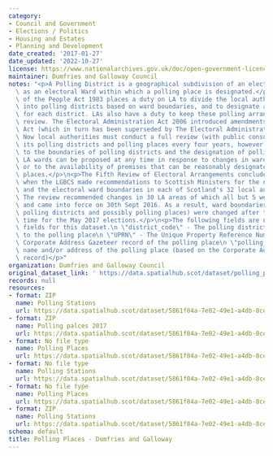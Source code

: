 ```yaml
---
category:
- Council and Government
- Elections / Politics
- Housing and Estates
- Planning and Development
date_created: '2017-01-27'
date_updated: '2022-10-27'
license: https://www.nationalarchives.gov.uk/doc/open-government-licence/version/3/
maintainer: Dumfries and Galloway Council
notes: "<p>A Polling District is a geographical subdivision of an electoral area such\
  \ as an electoral Ward within which a polling place is designated.</p>\n<p>The Representation\
  \ of the People Act 1983 places a duty on LA to divide the local authority area\
  \ into polling districts based on ward boundaries, and to designate a polling place\
  \ for each district. LAs also have a duty to keep these polling arrangements under\
  \ review. The Electoral Administration Act 2006 introduced amendments to the 1983\
  \ Act (which in turn has been superseded by The Electoral Administration Act 2013).\
  \ Now local authorities must conduct a full review (with public consultation) of\
  \ its polling districts and polling places every four years, however adjustments\
  \ to the boundaries of polling districts and the designation of polling places within\
  \ LA wards can be proposed at any time in response to changes in ward boundaries\
  \ or to the availability of premises that can be reasonably designated as polling\
  \ places.</p>\n<p>The Fifth Review of Electoral Arrangements concluded in May 2016\
  \ when the LGBCS made recommendations to Scottish Ministers for the number of Councillors\
  \ and the electoral ward boundaries in each of Scotland's 32 local authorities.\
  \ The review recommended changes in 30 LA areas of which all but 5 were accepted\
  \ and came into force on 30th Sept 2016. As a result, ward boundaries (and therefore\
  \ polling districts and possibly polling places) were changed after this date in\
  \ time for the May 2017 elections.</p>\n<p>The following fields are now MANDATORY\
  \ fields for this dataset.\n \"district_code\" - The polling district code linked\
  \ to the polling place\n \"UPRN\" - The Unique Property Reference Number for the\
  \ Corporate Address Gazeteer record of the polling place\n \"polling_place\" - The\
  \ name and/or address of the polling place (based on the Corporate Address Gazeteer\
  \ record)</p>"
organization: Dumfries and Galloway Council
original_dataset_link: ' https://data.spatialhub.scot/dataset/polling_places-dg'
records: null
resources:
- format: ZIP
  name: Polling Stations
  url: https://data.spatialhub.scot/dataset/5861f84a-7e02-49e1-a4db-8ce36ecaa57e/resource/1bf08f83-f281-49f0-b297-bd85b4f723bd/download/pollingstations201754171.zip
- format: ZIP
  name: Polling palces 2017
  url: https://data.spatialhub.scot/dataset/5861f84a-7e02-49e1-a4db-8ce36ecaa57e/resource/e6a45866-3916-46be-98e0-966b0a6176ef/download/pollingstations2017point.zip
- format: No file type
  name: Polling Places
  url: https://data.spatialhub.scot/dataset/5861f84a-7e02-49e1-a4db-8ce36ecaa57e/resource/9169f46c-1f54-4082-8ec9-deff61ba11c7/download/polling_stations.geojson
- format: No file type
  name: Polling Stations
  url: https://data.spatialhub.scot/dataset/5861f84a-7e02-49e1-a4db-8ce36ecaa57e/resource/50ed8065-39bb-40c9-a098-db41a92960a3/download/polling_stations_221119.geojson
- format: No file type
  name: Polling Places
  url: https://data.spatialhub.scot/dataset/5861f84a-7e02-49e1-a4db-8ce36ecaa57e/resource/a44a9ea2-72d3-44cf-ad11-e10c933ec24e/download/polling_places_dgc_010421.geojson
- format: ZIP
  name: Polling Stations
  url: https://data.spatialhub.scot/dataset/5861f84a-7e02-49e1-a4db-8ce36ecaa57e/resource/3e4066de-53dd-4bc7-906a-29da81147659/download/dgc_polling_places.zip
schema: default
title: Polling Places - Dumfries and Galloway
---
```

